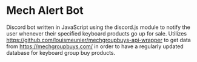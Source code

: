 # Mech Alert Bot

Discord bot written in JavaScript using the discord.js module to notify the user whenever their specified keyboard products go up for sale. Utilizes https://github.com/louismeunier/mechgroupbuys-api-wrapper to get data from https://mechgroupbuys.com/ in order to have a regularly updated database for keyboard group buy products.
